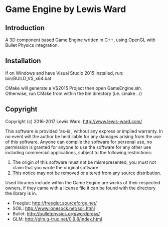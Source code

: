 # Game Engine by Lewis Ward 
## Introduction

A 3D component based Game Engine written in C++, using OpenGL with Bullet Physics integration. 

##  Installation

If on Windows and have Visual Studio 2015 installed, run: bin/BUILD_VS_x64.bat

CMake will generate a VS2015 Project then open GameEngine.sln. Otherwise, run CMake from within the bin directory (i.e. cmake ../)


## Copyright

Copyright (c) 2016-2017 Lewis Ward: http://www.lewis-ward.com/

This software is provided 'as-is', without any express or implied warranty.
In no event will the author be held liable for any damages arising from the use of this software.
Anyone can compile the software for personal use, no permission is granted for anyone to use the software for any other use including commercial applications,
subject to the following restrictions:

1. The origin of this software must not be misrepresented; you must not claim that you wrote the original software.
2. This notice may not be removed or altered from any source distribution.

Used libraries include within the Game Engine are works of their respected owners, if they came with a license file it can be found with the directory the library is in.

* Freeglut: http://freeglut.sourceforge.net/
* SOIL: http://www.lonesock.net/soil.html
* Bullet: http://bulletphysics.org/wordpress/
* GLM: http://glm.g-truc.net/0.9.8/index.html
